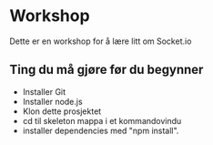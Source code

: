 # Workshop
Dette er en workshop for å lære litt om Socket.io

## Ting du må gjøre før du begynner
* Installer Git
* Installer node.js
* Klon dette prosjektet
* cd til skeleton mappa i et kommandovindu
* installer dependencies med "npm install".